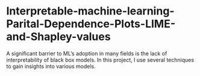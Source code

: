 # Interpretable-machine-learning-Parital-Dependence-Plots-LIME-and-Shapley-values

A significant barrier to ML’s adoption in many fields is the lack of interpretability of black box models. In this project, I use several techniques to gain insights into various models.

